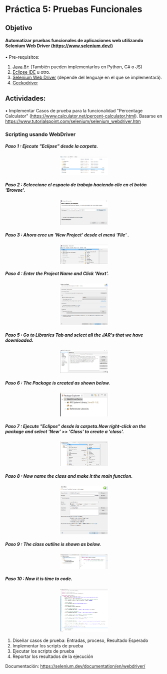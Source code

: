 # Práctica 5: Pruebas Funcionales
## Objetivo
#### Automatizar pruebas funcionales de aplicaciones web utilizando Selenium Web Driver (https://www.selenium.dev/)
•	Pre-requisitos:
  1. [Java 8+] (También pueden implementarlos en Python, C# o JS)
  2. [Eclipse IDE]  u otro. 
  3. [Selenium Web Driver] (depende del lenguaje en el que se implementará).
  4. [Geckodriver]
  
## Actividades:
• Implementar Casos de prueba para la funcionalidad "Percentage Calculator" (https://www.calculator.net/percent-calculator.html). 
Basarse en https://www.tutorialspoint.com/selenium/selenium_webdriver.htm
  ### Scripting usando WebDriver
  ##### Paso 1 : Ejecute "Eclipse" desde la carpeta.
  <p align="center">
         <img width="30%" height="30%" src="SELENIUM/Imagen/uno.PNG">
  </p>
  
  ##### Paso 2 : Seleccione el espacio de trabajo haciendo clic en el botón 'Browse'.
  <p align="center">
         <img width="30%" height="30%" src="SELENIUM/Imagen/dos.PNG">
  </p>
  
  ##### Paso 3 : Ahora cree un 'New Project' desde el menú 'File' .
  <p align="center">
         <img width="30%" height="30%" src="SELENIUM/Imagen/tres.PNG">
  </p>
  
  ##### Paso 4 : Enter the Project Name and Click 'Next'.
  <p align="center">
         <img width="30%" height="30%" src="SELENIUM/Imagen/cuatro.PNG">
  </p>
  
  ##### Paso 5 : Go to Libraries Tab and select all the JAR's that we have downloaded.
  <p align="center">
         <img width="30%" height="30%" src="SELENIUM/Imagen/cinco.PNG">
  </p>
  
  ##### Paso 6 : The Package is created as shown below.
  <p align="center">
         <img width="30%" height="30%" src="SELENIUM/Imagen/seis.PNG">
  </p>
  
  ##### Paso 7 : Ejecute "Eclipse" desde la carpeta.Now right-click on the package and select 'New' >> 'Class' to create a 'class'.
  <p align="center">
         <img width="30%" height="30%" src="SELENIUM/Imagen/siete.PNG">
  </p>
  
  ##### Paso 8 : Now name the class and make it the main function.
  <p align="center">
         <img width="30%" height="30%" src="SELENIUM/Imagen/ocho.PNG">
  </p>
  
  ##### Paso 9 : The class outline is shown as below.
  <p align="center">
         <img width="30%" height="30%" src="SELENIUM/Imagen/nueve.PNG">
  </p>
  
  ##### Paso 10 : Now it is time to code.
  <p align="center">
         <img width="30%" height="30%" src="SELENIUM/Imagen/diez.PNG">
  </p>

  1. Diseñar casos de prueba: Entradas, proceso, Resultado Esperado	
  2. Implementar los scripts de prueba
  3. Ejecutar los scripts de prueba
  4. Reportar los resultados de la ejecución
  
Documentación: https://selenium.dev/documentation/en/webdriver/




[//]: # (These are reference links used in the body of this note and get stripped out when the markdown processor does its job. There is no need to format nicely because it shouldn't be seen. Thanks SO - http://stackoverflow.com/questions/4823468/store-comments-in-markdown-syntax)
[Eclipse IDE]: http://www.reddit.com
[Selenium Web Driver]:https://www.selenium.dev/downloads/
[Geckodriver]:https://github.com/mozilla/geckodriver/releases
[Java 8+]:https://www.java.com/es/download/
